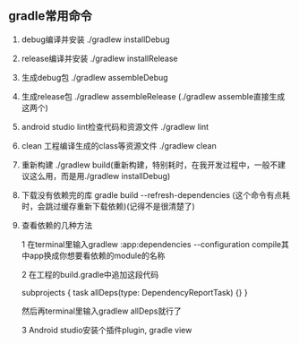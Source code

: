 ## gradle常用命令

1. debug编译并安装 ./gradlew installDebug
2. release编译并安装 ./gradlew installRelease
3. 生成debug包 ./gradlew assembleDebug
4. 生成release包 ./gradlew assembleRelease (./gradlew assemble直接生成这两个)
5. android studio lint检查代码和资源文件 ./gradlew lint
6. clean 工程编译生成的class等资源文件 ./gradlew clean
7. 重新构建 ./gradlew build(重新构建，特别耗时，在我开发过程中，一般不建议这么用，而是用./gradlew installDebug)
8. 下载没有依赖完的库 gradle build --refresh-dependencies (这个命令有点耗时，会跳过缓存重新下载依赖)(记得不是很清楚了)
9. 查看依赖的几种方法 


	1 在terminal里输入gradlew :app:dependencies --configuration compile其中app换成你想要看依赖的module的名称

	2 在工程的build.gradle中追加这段代码
	
	subprojects {
    	task allDeps(type: DependencyReportTask) {}
	}

	然后再terminal里输入gradlew allDeps就行了

	3 Android studio安装个插件plugin, gradle view
